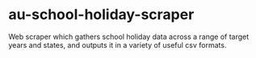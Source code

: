 # au-school-holiday-scraper
Web scraper which gathers school holiday data across a range of target years and states, and outputs it in a variety of useful csv formats.
